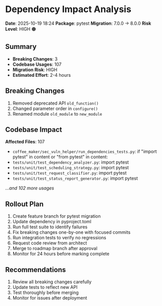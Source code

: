 # Dependency Impact Analysis

**Date**: 2025-10-19 18:24
**Package**: pytest
**Migration**: 7.0.0 → 8.0.0
**Risk Level**: HIGH 🟠

## Summary

- **Breaking Changes**: 3
- **Codebase Usages**: 107
- **Migration Risk**: HIGH
- **Estimated Effort**: 2-4 hours

## Breaking Changes

1. Removed deprecated API `old_function()`
2. Changed parameter order in `configure()`
3. Renamed module `old_module` to `new_module`


## Codebase Impact

**Affected Files**: 107

- `coffee_maker/sec_vuln_helper/run_dependencies_tests.py`: if "import pytest" in content or "from pytest" in content:
- `tests/unit/test_dependency_analyzer.py`: import pytest
- `tests/unit/test_scheduling_strategy.py`: import pytest
- `tests/unit/test_request_classifier.py`: import pytest
- `tests/unit/test_status_report_generator.py`: import pytest

_...and 102 more usages_


## Rollout Plan

1. Create feature branch for pytest migration
2. Update dependency in pyproject.toml
3. Run full test suite to identify failures
4. Fix breaking changes one-by-one with focused commits
5. Run integration tests to verify no regressions
6. Request code review from architect
7. Merge to roadmap branch after approval
8. Monitor for 24 hours before marking complete


## Recommendations

1. Review all breaking changes carefully
2. Update tests to reflect new API
3. Test thoroughly before merging
4. Monitor for issues after deployment
